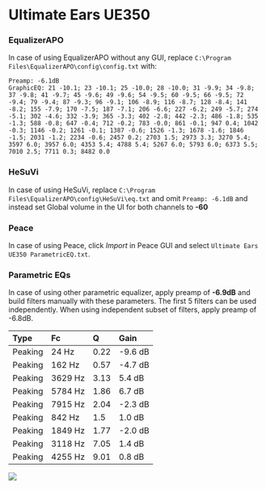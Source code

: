 # Ultimate Ears UE350

### EqualizerAPO
In case of using EqualizerAPO without any GUI, replace `C:\Program Files\EqualizerAPO\config\config.txt`
with:
```
Preamp: -6.1dB
GraphicEQ: 21 -10.1; 23 -10.1; 25 -10.0; 28 -10.0; 31 -9.9; 34 -9.8; 37 -9.8; 41 -9.7; 45 -9.6; 49 -9.6; 54 -9.5; 60 -9.5; 66 -9.5; 72 -9.4; 79 -9.4; 87 -9.3; 96 -9.1; 106 -8.9; 116 -8.7; 128 -8.4; 141 -8.2; 155 -7.9; 170 -7.5; 187 -7.1; 206 -6.6; 227 -6.2; 249 -5.7; 274 -5.1; 302 -4.6; 332 -3.9; 365 -3.3; 402 -2.8; 442 -2.3; 486 -1.8; 535 -1.3; 588 -0.8; 647 -0.4; 712 -0.2; 783 -0.0; 861 -0.1; 947 0.4; 1042 -0.3; 1146 -0.2; 1261 -0.1; 1387 -0.6; 1526 -1.3; 1678 -1.6; 1846 -1.5; 2031 -1.2; 2234 -0.6; 2457 0.2; 2703 1.5; 2973 3.3; 3270 5.4; 3597 6.0; 3957 6.0; 4353 5.4; 4788 5.4; 5267 6.0; 5793 6.0; 6373 5.5; 7010 2.5; 7711 0.3; 8482 0.0
```

### HeSuVi
In case of using HeSuVi, replace `C:\Program Files\EqualizerAPO\config\HeSuVi\eq.txt` and omit `Preamp:
-6.1dB` and instead set Global volume in the UI for both channels to **-60**

### Peace
In case of using Peace, click *Import* in Peace GUI and select `Ultimate Ears UE350 ParametricEQ.txt`.

### Parametric EQs
In case of using other parametric equalizer, apply preamp of **-6.9dB** and build filters manually
with these parameters. The first 5 filters can be used independently.
When using independent subset of filters, apply preamp of -6.8dB.

| Type    | Fc      |    Q | Gain    |
|:--------|:--------|:-----|:--------|
| Peaking | 24 Hz   | 0.22 | -9.6 dB |
| Peaking | 162 Hz  | 0.57 | -4.7 dB |
| Peaking | 3629 Hz | 3.13 | 5.4 dB  |
| Peaking | 5784 Hz | 1.86 | 6.7 dB  |
| Peaking | 7915 Hz | 2.04 | -2.3 dB |
| Peaking | 842 Hz  | 1.5  | 1.0 dB  |
| Peaking | 1849 Hz | 1.77 | -2.0 dB |
| Peaking | 3118 Hz | 7.05 | 1.4 dB  |
| Peaking | 4255 Hz | 9.01 | 0.8 dB  |

![](https://raw.githubusercontent.com/jaakkopasanen/AutoEq/master/results/headphonecom/sbaf-serious/Ultimate%20Ears%20UE350/Ultimate%20Ears%20UE350.png)